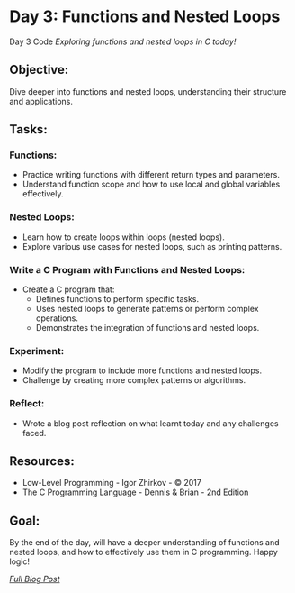 # Day 3: Functions and Nested Loops

Day 3 Code
*Exploring functions and nested loops in C today!*

## Objective:
Dive deeper into functions and nested loops, understanding their structure and applications.

## Tasks:

### Functions:
  * Practice writing functions with different return types and parameters.
  * Understand function scope and how to use local and global variables effectively.

### Nested Loops:
  * Learn how to create loops within loops (nested loops).
  * Explore various use cases for nested loops, such as printing patterns.

### Write a C Program with Functions and Nested Loops:
  * Create a C program that:
    - Defines functions to perform specific tasks.
    - Uses nested loops to generate patterns or perform complex operations.
    - Demonstrates the integration of functions and nested loops.

### Experiment:
  * Modify the program to include more functions and nested loops.
  * Challenge by creating more complex patterns or algorithms.

### Reflect:
  * Wrote a blog post reflection on what learnt today and any challenges faced.

## Resources:
  - Low-Level Programming - Igor Zhirkov - © 2017
  - The C Programming Language - Dennis & Brian - 2nd Edition

## Goal:
By the end of the day, will have a deeper understanding of functions and nested loops, and how to effectively use them in C programming. Happy logic!

*[Full Blog Post](https://blog.sinamathew.tech/series/100days-of-low-level/c-functions-and-nested-loops)*